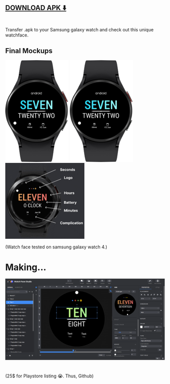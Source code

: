 ## [DOWNLOAD APK ⬇️](https://github.com/pratikkarbhal/WearOS_Minimal/raw/main/com.pratikkarbhal.watchface.apk)
#
Transfer .apk to your Samsung galaxy watch and check out this unique watchface. 

## Final Mockups 
<img src="mockup2.png" width="200" />   <img src="mockup2.png" width="200" />
<img src="mockup1.gif" width="250" /> 

(Watch face tested on samsung galaxy watch 4.)

# Making...
![Watch Face Studio](WFStudio.png)

#
#
(25$ for Playstore listing 😭. Thus, Github)
